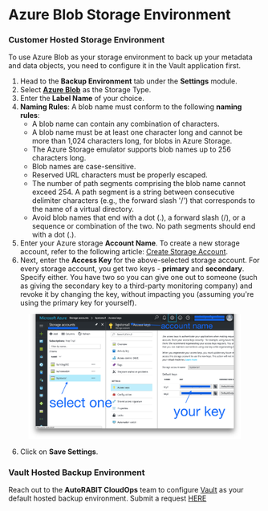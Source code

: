 # Azure Blob Storage Environment

### Customer Hosted Storage Environment <a href="#customer-hosted-storage-environment" id="customer-hosted-storage-environment"></a>

To use Azure Blob as your storage environment to back up your metadata and data objects, you need to configure it in the Vault application first.

1. Head to the **Backup Environment** tab under the **Settings** module.
2. Select [**Azure Blob**](https://knowledgebase.autorabit.com/vault/docs/microsoft-azure-blob-retention-policy) as the Storage Type.
3. Enter the **Label Name** of your choice.&#x20;
4. **Naming Rules**: A blob name must conform to the following **naming rules**:&#x20;
   * A blob name can contain any combination of characters.&#x20;
   * A blob name must be at least one character long and cannot be more than 1,024 characters long, for blobs in Azure Storage.&#x20;
   * The Azure Storage emulator supports blob names up to 256 characters long.&#x20;
   * Blob names are case-sensitive.&#x20;
   * Reserved URL characters must be properly escaped.&#x20;
   * The number of path segments comprising the blob name cannot exceed 254. A path segment is a string between consecutive delimiter characters (e.g., the forward slash '/') that corresponds to the name of a virtual directory.&#x20;
   * Avoid blob names that end with a dot (.), a forward slash (/), or a sequence or combination of the two. No path segments should end with a dot (.).
5. Enter your Azure storage **Account Name**. To create a new storage account, refer to the following article: [Create Storage Account](https://docs.microsoft.com/en-us/azure/storage/common/storage-account-create?toc=%2Fazure%2Fstorage%2Fblobs%2Ftoc.json\&tabs=azure-portal).
6. Next, enter the **Access Key** for the above-selected storage account. For every storage account, you get two keys - **primary** and **secondary**. Specify either. You have two so you can give one out to someone (such as giving the secondary key to a third-party monitoring company) and revoke it by changing the key, without impacting you (assuming you're using the primary key for yourself).

<figure><img src="../../../../.gitbook/assets/image (118) (1).png" alt="" width="563"><figcaption></figcaption></figure>

6. Click on **Save Settings**.

### Vault Hosted Backup Environment <a href="#vault-hosted-backup-environment" id="vault-hosted-backup-environment"></a>

Reach out to the **AutoRABIT CloudOps** team to configure [Vault](https://www.autorabit.com/products/vault-data-backup-recovery/) as your default hosted backup environment. Submit a request [HERE](https://support.autorabit.com/portal/en/newticket?departmentId=241415000000006907\&layoutId=241415000000074011)
